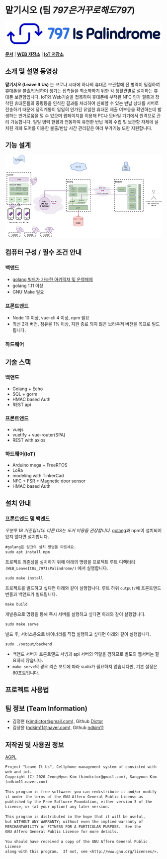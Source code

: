 # **맡기시오** (팀 *797은거꾸로해도797*)
![팀 로고](logo.png)

[**문서**](document) | [**WEB 저장소**](https://github.com/osamhack2020/WEB_LeaveItUs_797IsPalindrome) | [**IoT 저장소**](https://github.com/osamhack2020/IoT_LeaveItUs_797IsPalindrome)

## 소개 및 설명 동영상
**맡기시오 (Leave It Us)**
는 코로나 시대에 하나의 휴대폰 보관함에 전 병력이 밀집하여 휴대폰을 불출/반납하며 생기는 접촉들을 최소화하기 위한 각 생활관별로 설치하는 휴대폰 보관함입니다. 
IoT와 Web기술을 접목하여 휴대폰에 부착된 NFC 인가 필증과 장착된 휴대폰들의 중량등을 인식한 결과를 처리하여 신뢰할 수 있는 반납 상태를 서버로 전송하기 때문에 당직계통이 일일히 인가된 유일한 휴대폰 제출 여부등을 확인하는데 발생하는 번거로움을 덜 수 있으며 웹페이지를 이용해 PC나 모바일 기기에서 원격으로 관리 가능합니다. 
일일 병력 현황과 연동하여 유연한 반납 계획 수립 및 보관함 자체에 설치된 개폐 도어를 이용한 불출/반납 시간 관리같은 여러 부가기능 또한 지원합니다.

## 기능 설계
![아키텍처](diagram/architecture.png)

## 컴퓨터 구성 / 필수 조건 안내
### 백앤드
- [golang 빌드가 가능한 아키텍처 및 운영체제](https://github.com/golang/go/wiki/MinimumRequirements)
- golang 1.11 이상
- GNU Make 필요

### 프론트앤드
- Node 10 이상, vue-cli 4 이상, npm 필요
- 최신 2개 버전, 점유율 1% 이상, 지원 종료 되지 않은 브라우저 버전을 목표로 빌드됩니다.

### 하드웨어

## 기술 스택
### 백앤드
- Golang + Echo
- SQL + gorm
- HMAC based Auth
- REST api
 
### 프론트앤드
- vuejs
- vuetify + vue-router(SPA)
- REST with axios 

### 하드웨어(IoT)
- Arduino mega + FreeRTOS
- LoRa
- modeling with TinkerCad
- NFC + FSR + Magnetic door sensor
- HMAC based Auth

## 설치 안내
### 프론트앤드 및 백앤드
*우분투 18 기준입니다. 다른 OS는 도커 이용을 권장합니다.*
[golang](https://golang.org/doc/install)과 npm이 설치되어있지 않다면 설치합니다.
```
#golang은 링크의 설치 방법을 따르세요.
sudo apt install npm
```
프로젝트 의존성을 설치하기 위해 아래의 명령을 프로젝트 루트 디렉터리`(WEB_LeaveItUs_797IsPalindrome/)` 에서 실행합니다.
```
sudo make install
```
프로젝트를 빌드하고 싶다면 아래와 같이 실행합니다. 루트 하위 `output/`에 프론트앤드 번들과 백앤드가 빌드됩니다.
```
make build
```
개발용으로 명령을 통해 즉시 서버를 실행하고 싶다면 아래와 같이 실행합니다.
```
sudo make serve
```
빌드 후, 서비스용으로 바이너리를 직접 실행하고 싶다면 아래와 같이 실행합니다.
```
sudo ./output/backend
```
- 백앤드 서버가 프론트앤드 서빙과 api 서버의 역할을 겸하므로 별도의 웹서버는 필요하지 않습니다.
- `make serve`의 경우 리슨 포트에 따라 sudo가 필요하지 않습니다만, 기본 설정은 80포트입니다.

## 프로젝트 사용법

## 팀 정보 (Team Information)
- 김정현 (kimdictor@gmail.com), Github [Dictor](https://github.com/Dictor)
- 김상윤 (ndkim11@naver.com), Github [ndkim11](https://github.com/ndkim11)

## 저작권 및 사용권 정보
[AGPL](LICENSE)
```
Project "Leave It Us", Cellphone management system of consisted with web and iot.  
Copyright (C) 2020 JeongHyun Kim (kimdictor@gmail.com), Sangyoon Kim (ndkim11.naver.com)

This program is free software: you can redistribute it and/or modify
it under the terms of the GNU Affero General Public License as
published by the Free Software Foundation, either version 3 of the
License, or (at your option) any later version.

This program is distributed in the hope that it will be useful,
but WITHOUT ANY WARRANTY; without even the implied warranty of
MERCHANTABILITY or FITNESS FOR A PARTICULAR PURPOSE.  See the
GNU Affero General Public License for more details.

You should have received a copy of the GNU Affero General Public License
along with this program.  If not, see <http://www.gnu.org/licenses/>.
```
